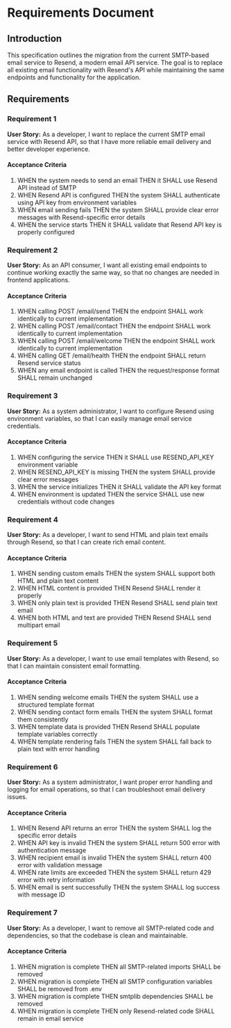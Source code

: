 # Requirements Document

## Introduction

This specification outlines the migration from the current SMTP-based email service to Resend, a modern email API service. The goal is to replace all existing email functionality with Resend's API while maintaining the same endpoints and functionality for the application.

## Requirements

### Requirement 1

**User Story:** As a developer, I want to replace the current SMTP email service with Resend API, so that I have more reliable email delivery and better developer experience.

#### Acceptance Criteria

1. WHEN the system needs to send an email THEN it SHALL use Resend API instead of SMTP
2. WHEN Resend API is configured THEN the system SHALL authenticate using API key from environment variables
3. WHEN email sending fails THEN the system SHALL provide clear error messages with Resend-specific error details
4. WHEN the service starts THEN it SHALL validate that Resend API key is properly configured

### Requirement 2

**User Story:** As an API consumer, I want all existing email endpoints to continue working exactly the same way, so that no changes are needed in frontend applications.

#### Acceptance Criteria

1. WHEN calling POST /email/send THEN the endpoint SHALL work identically to current implementation
2. WHEN calling POST /email/contact THEN the endpoint SHALL work identically to current implementation  
3. WHEN calling POST /email/welcome THEN the endpoint SHALL work identically to current implementation
4. WHEN calling GET /email/health THEN the endpoint SHALL return Resend service status
5. WHEN any email endpoint is called THEN the request/response format SHALL remain unchanged

### Requirement 3

**User Story:** As a system administrator, I want to configure Resend using environment variables, so that I can easily manage email service credentials.

#### Acceptance Criteria

1. WHEN configuring the service THEN it SHALL use RESEND_API_KEY environment variable
2. WHEN RESEND_API_KEY is missing THEN the system SHALL provide clear error messages
3. WHEN the service initializes THEN it SHALL validate the API key format
4. WHEN environment is updated THEN the service SHALL use new credentials without code changes

### Requirement 4

**User Story:** As a developer, I want to send HTML and plain text emails through Resend, so that I can create rich email content.

#### Acceptance Criteria

1. WHEN sending custom emails THEN the system SHALL support both HTML and plain text content
2. WHEN HTML content is provided THEN Resend SHALL render it properly
3. WHEN only plain text is provided THEN Resend SHALL send plain text email
4. WHEN both HTML and text are provided THEN Resend SHALL send multipart email

### Requirement 5

**User Story:** As a developer, I want to use email templates with Resend, so that I can maintain consistent email formatting.

#### Acceptance Criteria

1. WHEN sending welcome emails THEN the system SHALL use a structured template format
2. WHEN sending contact form emails THEN the system SHALL format them consistently
3. WHEN template data is provided THEN Resend SHALL populate template variables correctly
4. WHEN template rendering fails THEN the system SHALL fall back to plain text with error handling

### Requirement 6

**User Story:** As a system administrator, I want proper error handling and logging for email operations, so that I can troubleshoot email delivery issues.

#### Acceptance Criteria

1. WHEN Resend API returns an error THEN the system SHALL log the specific error details
2. WHEN API key is invalid THEN the system SHALL return 500 error with authentication message
3. WHEN recipient email is invalid THEN the system SHALL return 400 error with validation message
4. WHEN rate limits are exceeded THEN the system SHALL return 429 error with retry information
5. WHEN email is sent successfully THEN the system SHALL log success with message ID

### Requirement 7

**User Story:** As a developer, I want to remove all SMTP-related code and dependencies, so that the codebase is clean and maintainable.

#### Acceptance Criteria

1. WHEN migration is complete THEN all SMTP-related imports SHALL be removed
2. WHEN migration is complete THEN all SMTP configuration variables SHALL be removed from .env
3. WHEN migration is complete THEN smtplib dependencies SHALL be removed
4. WHEN migration is complete THEN only Resend-related code SHALL remain in email service